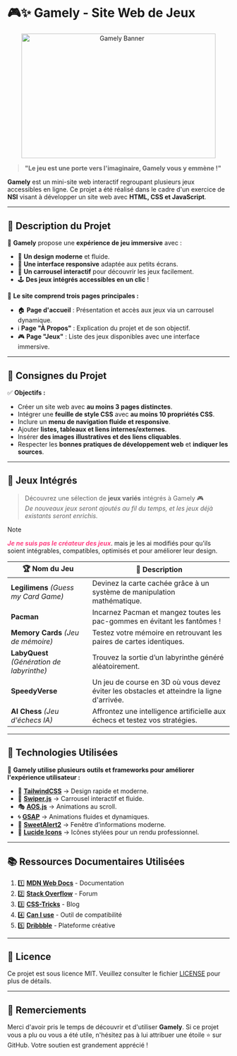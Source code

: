
# 🎮✨ Gamely - Site Web de Jeux  

<div align="center">  
    <img src="https://i.imgur.com/4xjqeFT.png" alt="Gamely Banner" width="440" height="282.5">  
</div>  

> **"Le jeu est une porte vers l'imaginaire, Gamely vous y emmène !"**  

**Gamely** est un mini-site web interactif regroupant plusieurs jeux accessibles en ligne. Ce projet a été réalisé dans le cadre d'un exercice de **NSI** visant à développer un site web avec **HTML, CSS et JavaScript**.  

---  
## 🚀 Description du Projet  

🌟 **Gamely** propose une **expérience de jeu immersive** avec :  
- 🎨 **Un design moderne** et fluide.  
- 📱 **Une interface responsive** adaptée aux petits écrans.
- 🎡 **Un carrousel interactif** pour découvrir les jeux facilement.  
- 🕹️ **Des jeux intégrés accessibles en un clic** !  

🔗 **Le site comprend trois pages principales :**  
- 🏠 **Page d'accueil** : Présentation et accès aux jeux via un carrousel dynamique.  
- ℹ️ **Page "À Propos"** : Explication du projet et de son objectif.  
- 🎮 **Page "Jeux"** : Liste des jeux disponibles avec une interface immersive.  

---  
## 📌 Consignes du Projet  

✅ **Objectifs :**  
- Créer un site web avec **au moins 3 pages distinctes**.  
- Intégrer une **feuille de style CSS** avec **au moins 10 propriétés CSS**.  
- Inclure un **menu de navigation fluide et responsive**.  
- Ajouter **listes, tableaux et liens internes/externes**.  
- Insérer **des images illustratives et des liens cliquables**.  
- Respecter les **bonnes pratiques de développement web** et **indiquer les sources**.  

---  
## 🎲 Jeux Intégrés  

> Découvrez une sélection de **jeux variés** intégrés à Gamely 🎮  
*De nouveaux jeux seront ajoutés au fil du temps, et les jeux déjà existants seront enrichis.*  

> [!NOTE]
> ***<span style="color: ff4081;">Je ne suis pas le créateur des jeux</span>***.
> mais je les ai modifiés pour qu'ils soient intégrables,
> compatibles, optimisés et pour améliorer leur design.


| 🏆 **Nom du Jeu** | 📝 **Description** |  
|----------------|----------------|  
| **Legilimens** *(Guess my Card Game)* | Devinez la carte cachée grâce à un système de manipulation mathématique. |  
| **Pacman** | Incarnez Pacman et mangez toutes les pac-gommes en évitant les fantômes ! |  
| **Memory Cards** *(Jeu de mémoire)* | Testez votre mémoire en retrouvant les paires de cartes identiques. |  
| **LabyQuest** *(Génération de labyrinthe)* | Trouvez la sortie d’un labyrinthe généré aléatoirement. |  
| **SpeedyVerse** | Un jeu de course en 3D où vous devez éviter les obstacles et atteindre la ligne d'arrivée. |  
| **AI Chess** *(Jeu d'échecs IA)* | Affrontez une intelligence artificielle aux échecs et testez vos stratégies. |  

---  
## 🎨 Technologies Utilisées  

🔧 **Gamely utilise plusieurs outils et frameworks pour améliorer l'expérience utilisateur :**  

- 🎨 **[TailwindCSS](https://tailwindcss.com/)** → Design rapide et moderne.  
- 🎡 **[Swiper.js](https://swiperjs.com/)** → Carrousel interactif et fluide.  
- 🎭 **[AOS.js](https://michalsnik.github.io/aos/)** → Animations au scroll.  
- 🌀 **[GSAP](https://greensock.com/gsap/)** → Animations fluides et dynamiques.  
- 📢 **[SweetAlert2](https://sweetalert2.github.io/)** → Fenêtre d’informations moderne.  
- 🎨 **[Lucide Icons](https://lucide.dev/)** → Icônes stylées pour un rendu professionnel.  

---
## 📚 Ressources Documentaires Utilisées

1. 1️⃣ **[MDN Web Docs](https://developer.mozilla.org/)** - Documentation
2. 2️⃣ **[Stack Overflow](https://stackoverflow.com/)** - Forum
3. 3️⃣ **[CSS-Tricks](https://css-tricks.com/)** - Blog
4. 4️⃣ **[Can I use](https://caniuse.com/)** - Outil de compatibilité
5. 5️⃣ **[Dribbble](https://dribbble.com/)** - Plateforme créative

---

## 📄 Licence

Ce projet est sous licence MIT. Veuillez consulter le fichier [LICENSE](./LICENSE) pour plus de détails.

---

## 🙏 Remerciements

Merci d'avoir pris le temps de découvrir et d'utiliser **Gamely**. Si ce projet vous a plu ou vous a été utile, n'hésitez pas à lui attribuer une étoile ⭐ sur GitHub. Votre soutien est grandement apprécié !
